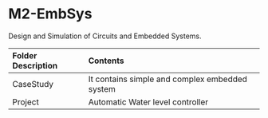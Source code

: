 # M2-EmbSys
Design and Simulation of Circuits and Embedded Systems.

|Folder Description| Contents |
|:-----------------|:---------|
|CaseStudy         | It contains simple and complex embedded system|
|Project           |Automatic Water level controller|
